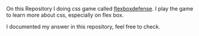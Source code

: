 On this Repository I doing css game called [flexboxdefense](http://www.flexboxdefense.com/). I play the game to learn more about css, especially on flex box.

I documented my answer in this repository, feel free to check.